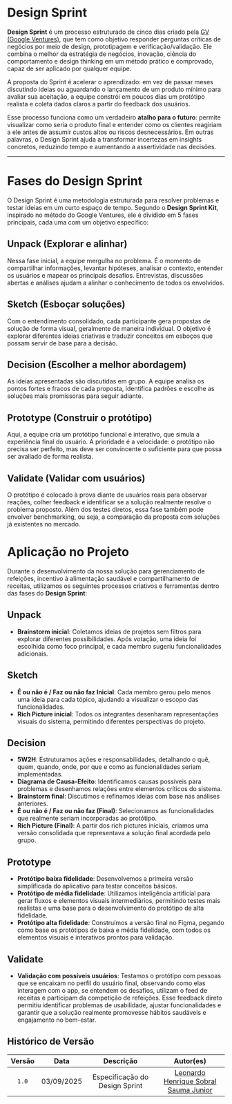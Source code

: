 # Design Sprint  

**Design Sprint** é um processo estruturado de cinco dias criado pela [GV (Google Ventures)](https://www.gv.com/sprint/), que tem como objetivo responder perguntas críticas de negócios por meio de design, prototipagem e verificação/validação. Ele combina o melhor da estratégia de negócios, inovação, ciência do comportamento e design thinking em um método prático e comprovado, capaz de ser aplicado por qualquer equipe.  

A proposta do Sprint é acelerar o aprendizado: em vez de passar meses discutindo ideias ou aguardando o lançamento de um produto mínimo para avaliar sua aceitação, a equipe constrói em poucos dias um protótipo realista e coleta dados claros a partir do feedback dos usuários.  

Esse processo funciona como um verdadeiro **atalho para o futuro**: permite visualizar como seria o produto final e entender como os clientes reagiriam a ele antes de assumir custos altos ou riscos desnecessários. Em outras palavras, o Design Sprint ajuda a transformar incertezas em insights concretos, reduzindo tempo e aumentando a assertividade nas decisões.  

---  

# Fases do Design Sprint  

O Design Sprint é uma metodologia estruturada para resolver problemas e testar ideias em um curto espaço de tempo. Segundo o **Design Sprint Kit**, inspirado no método do Google Ventures, ele é dividido em 5 fases principais, cada uma com um objetivo específico:  

## Unpack (Explorar e alinhar)  
Nessa fase inicial, a equipe mergulha no problema. É o momento de compartilhar informações, levantar hipóteses, analisar o contexto, entender os usuários e mapear os principais desafios. Entrevistas, discussões abertas e análises ajudam a alinhar o conhecimento de todos os envolvidos.  

## Sketch (Esboçar soluções)  
Com o entendimento consolidado, cada participante gera propostas de solução de forma visual, geralmente de maneira individual. O objetivo é explorar diferentes ideias criativas e traduzir conceitos em esboços que possam servir de base para a decisão.  

## Decision (Escolher a melhor abordagem)  
As ideias apresentadas são discutidas em grupo. A equipe analisa os pontos fortes e fracos de cada proposta, identifica padrões e escolhe as soluções mais promissoras para seguir adiante.  

## Prototype (Construir o protótipo)  
Aqui, a equipe cria um protótipo funcional e interativo, que simula a experiência final do usuário. A prioridade é a velocidade: o protótipo não precisa ser perfeito, mas deve ser convincente o suficiente para que possa ser avaliado de forma realista.  

## Validate (Validar com usuários)  
O protótipo é colocado à prova diante de usuários reais para observar reações, colher feedback e identificar se a solução realmente resolve o problema proposto. Além dos testes diretos, essa fase também pode envolver benchmarking, ou seja, a comparação da proposta com soluções já existentes no mercado.

# Aplicação no Projeto
Durante o desenvolvimento da nossa solução para gerenciamento de refeições, incentivo à alimentação saudável e compartilhamento de receitas, utilizamos os seguintes processos criativos e ferramentas dentro das fases do **Design Sprint**:

## Unpack
- **Brainstorm inicial**: Coletamos ideias de projetos sem filtros para explorar diferentes possibilidades. Após votação, uma ideia foi escolhida como foco principal, e cada membro sugeriu funcionalidades adicionais.

## Sketch
- **É ou não é / Faz ou não faz Inicial**: Cada membro gerou pelo menos uma ideia para cada tópico, ajudando a visualizar o escopo das funcionalidades.
- **Rich Picture inicial**: Todos os integrantes desenharam representações visuais do sistema, permitindo diferentes perspectivas do projeto.

## Decision
- **5W2H**: Estruturamos ações e responsabilidades, detalhando o quê, quem, quando, onde, por que e como as funcionalidades seriam implementadas.
- **Diagrama de Causa-Efeito**: Identificamos causas possíveis para problemas e desenhamos relações entre elementos críticos do sistema.
- **Brainstorm final**: Discutimos e refinamos ideias com base nas análises anteriores.
- **É ou não é / Faz ou não faz (Final)**: Selecionamos as funcionalidades que realmente seriam incorporadas ao protótipo.
- **Rich Picture (Final)**: A partir dos rich pictures iniciais, criamos uma versão consolidada que representava a solução final acordada pelo grupo.

## Prototype
- **Protótipo baixa fidelidade**: Desenvolvemos a primeira versão simplificada do aplicativo para testar conceitos básicos.
- **Protótipo de média fidelidade**: Utilizamos inteligência artificial para gerar fluxos e elementos visuais intermediários, permitindo testes mais realistas e uma base para o desenvolvimento do protótipo de alta fidelidade.
- **Protótipo alta fidelidade**: Construímos a versão final no Figma, pegando como base os protótipos de baixa e média fidelidade, com todos os elementos visuais e interativos prontos para validação.

## Validate
- **Validação com possíveis usuários**: Testamos o protótipo com pessoas que se encaixam no perfil do usuário final, observando como elas interagem com o app, se entendem os desafios, utilizam o feed de receitas e participam da competição de refeições. Esse feedback direto permitiu identificar problemas de usabilidade, ajustar funcionalidades e garantir que a solução realmente promovesse hábitos saudáveis e engajamento no bem-estar.


## Histórico de Versão

| Versão | Data | Descrição | Autor(es) |
| :-: | :-: | :-: | :-: |
| `1.0` | 03/09/2025  | Especificação do Design Sprint | [Leonardo Henrique Sobral Sauma Junior][leohssjr] |

[Arturhk05]: https://github.com/Arturhk05  
[eduardoferre]: https://github.com/eduardoferre  
[fbressa]: https://github.com/fbressa  
[SAnjos3]: https://github.com/SAnjos3  
[JoaoPedro2206]: https://github.com/JoaoPedro2206  
[JoseViniciusQueiroz]: https://github.com/JoseViniciusQueiroz  
[leohssjr]: https://github.com/leohssjr  
[marcomarquesdc]: https://github.com/marcomarquesdc  
[MylenaTrindade]: https://github.com/MylenaTrindade  
[yagoas]: https://github.com/yagoas